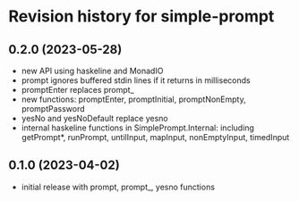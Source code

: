 # Revision history for simple-prompt

## 0.2.0 (2023-05-28)
- new API using haskeline and MonadIO
- prompt ignores buffered stdin lines if it returns in milliseconds
- promptEnter replaces prompt_
- new functions: promptEnter, promptInitial, promptNonEmpty, promptPassword
- yesNo and yesNoDefault replace yesno
- internal haskeline functions in SimplePrompt.Internal: including
  getPrompt*, runPrompt, untilInput, mapInput, nonEmptyInput, timedInput

## 0.1.0 (2023-04-02)
- initial release with prompt, prompt_, yesno functions

